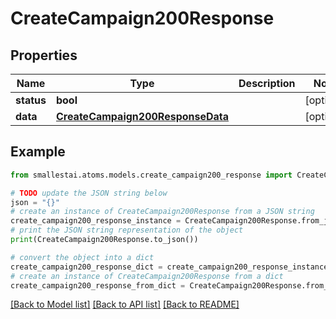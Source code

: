 # CreateCampaign200Response


## Properties

Name | Type | Description | Notes
------------ | ------------- | ------------- | -------------
**status** | **bool** |  | [optional] 
**data** | [**CreateCampaign200ResponseData**](CreateCampaign200ResponseData.md) |  | [optional] 

## Example

```python
from smallestai.atoms.models.create_campaign200_response import CreateCampaign200Response

# TODO update the JSON string below
json = "{}"
# create an instance of CreateCampaign200Response from a JSON string
create_campaign200_response_instance = CreateCampaign200Response.from_json(json)
# print the JSON string representation of the object
print(CreateCampaign200Response.to_json())

# convert the object into a dict
create_campaign200_response_dict = create_campaign200_response_instance.to_dict()
# create an instance of CreateCampaign200Response from a dict
create_campaign200_response_from_dict = CreateCampaign200Response.from_dict(create_campaign200_response_dict)
```
[[Back to Model list]](../README.md#documentation-for-models) [[Back to API list]](../README.md#documentation-for-api-endpoints) [[Back to README]](../README.md)



